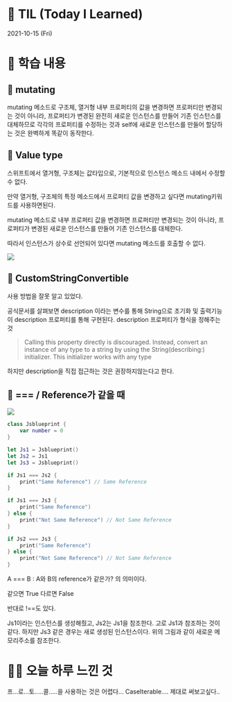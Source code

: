 # 📌 TIL (Today I Learned)

2021-10-15 (Fri)

# 📖 학습 내용

## 👶 mutating

mutating 메소드로 구조체, 열거형 내부 프로퍼티의 값을 변경하면 프로퍼티만 변경되는 것이 아니라, 프로퍼티가 변경된 완전히 새로운 인스턴스를 만들어 기존 인스턴스를 대체하므로 각각의 프로퍼티를 수정하는 것과 self에 새로운 인스턴스를 만들어 할당하는 것은 완벽하게 똑같이 동작한다.

## 🧒 Value type

스위프트에서 열거형, 구조체는 값타입으로, 기본적으로 인스턴스 메소드 내에서 수정할 수 없다. 

만약 열거형, 구조체의 특정 메소드에서 프로퍼티 값을 변경하고 싶다면  mutating키워드를 사용하면된다.

mutating 메소드로 내부 프로퍼티 값을 변경하면 프로퍼티만 변경되는 것이 아니라, 프로퍼티가 변경된 새로운 인스턴스를 만들어 기존 인스턴스를 대체한다.

따라서 인스턴스가 상수로 선언되어 있다면 mutating 메소드를 호출할 수 없다.

![](https://images.velog.io/images/yim2627/post/4e58ec2b-c1b5-4934-b7b8-86f3c5f26835/image.png)


## 👦 CustomStringConvertible

사용 방법을 잘못 알고 있었다.

공식문서를 살펴보면 description 이라는 변수를 통해 String으로 초기화 및 출력기능이 description 프로퍼티를 통해 구현된다. description 프로퍼티가 형식을 정해주는 것

>Calling this property directly is discouraged. Instead, convert an instance of any type to a string by using the String(describing:) initializer. This initializer works with any type

하지만 description을 직접 접근하는 것은 권장하지않는다고 한다.

## 👩 === / Reference가 같을 때

![](https://images.velog.io/images/yim2627/post/b60813c2-ac55-48ca-832c-a929426bb0c8/image.png)

```swift
class Jsblueprint {
    var number = 0
}

let Js1 = Jsblueprint()
let Js2 = Js1
let Js3 = Jsblueprint()

if Js1 === Js2 {
    print("Same Reference") // Same Reference
}

if Js1 === Js3 {
    print("Same Reference")
} else {
    print("Not Same Reference") // Not Same Reference
}

if Js2 === Js3 {
    print("Same Reference")
} else {
    print("Not Same Reference") // Not Same Reference
}
```

A === B : A와 B의 reference가 같은가? 의 의미이다.

같으면 True 다르면 False 

반대로 !==도 있다.


Js1이라는 인스턴스를 생성해줬고, Js2는 Js1을 참조한다. 고로 Js1과 참조하는 것이 같다.
하지만 Js3 같은 경우는 새로 생성된 인스턴스이다. 위의 그림과 같이 새로운 메모리주소를 참조한다.


# 🧟‍♂️ 오늘 하루 느낀 것

프...로...토.....콜.....을 사용하는 것은 어렵다... CaseIterable.... 제대로 써보고싶다..
